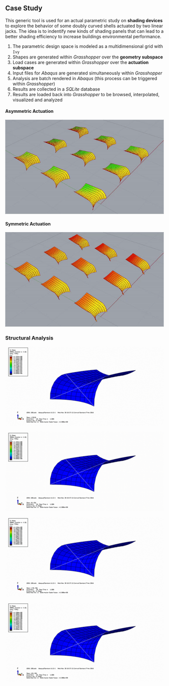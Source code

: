
## Case Study

This generic tool is used for an actual parametric study on **shading devices** to explore the behavior of some doubly curved shells actuated by two linear jacks. The idea is to indentify new kinds of shading panels that can lead to a better shading efficiency to increase buildings environmental performance.

1. The parametric design space is modeled as a multidimensional grid with `Ivy`
2. Shapes are generated within *Grasshopper* over the **geometry subspace**
3. Load cases are generated within *Grasshopper* over the **actuation subspace**
4. Input files for *Abaqus* are generated simultaneously within *Grasshopper*
5. Analysis are batch rendered in *Abaqus* (this process can be triggered within *Grasshopper*)
6. Results are collected in a *SQLite* database
7. Results are loaded back into *Grasshopper* to be browsed, interpolated, visualized and analyzed

#### Asymmetric Actuation

![Influence of shell's curvatures for different asymmetric loads applied with 2 crossing linear actuators](../img/sd_asymmetric.gif)

#### Symmetric Actuation

![Influence of shell's curvatures for different symmetric loads applied with 2 crossing linear actuators](../img/sd_symmetric.gif)

### Structural Analysis

![left only actuation](../img/abaqus_left.gif)

![right only actuation](../img/abaqus_right.gif)

![symmetric rigth-left actuation leading to an up-down movement](../img/abaqus_up_down.gif)

![combined actuation leading to a combined movement](../img/abaqus_combined.gif)
